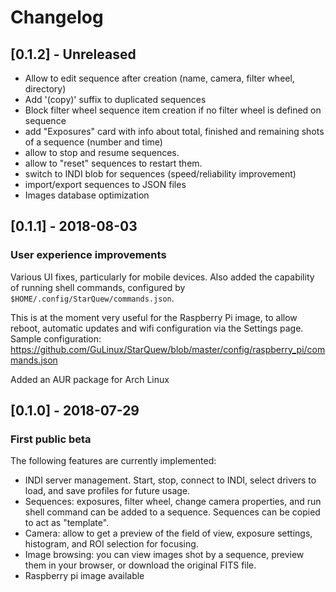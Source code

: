 # Changelog

## [0.1.2] - Unreleased

 - Allow to edit sequence after creation (name, camera, filter wheel, directory)
 - Add '(copy)' suffix to duplicated sequences
 - Block filter wheel sequence item creation if no filter wheel is defined on sequence
 - add "Exposures" card with info about total, finished and remaining shots of a sequence (number and time)
 - allow to stop and resume sequences.
 - allow to "reset" sequences to restart them.
 - switch to INDI blob for sequences (speed/reliability improvement)
 - import/export sequences to JSON files
 - Images database optimization

## [0.1.1] - 2018-08-03
### User experience improvements
Various UI fixes, particularly for mobile devices.
Also added the capability of running shell commands, configured by `$HOME/.config/StarQuew/commands.json`.

This is at the moment very useful for the Raspberry Pi image, to allow reboot, automatic updates and wifi configuration via the Settings page.
Sample configuration: https://github.com/GuLinux/StarQuew/blob/master/config/raspberry_pi/commands.json

Added an AUR package for Arch Linux

## [0.1.0] - 2018-07-29
### First public beta
The following features are currently implemented:
 - INDI server management. Start, stop, connect to INDI, select drivers to load, and save profiles for future usage.
 - Sequences: exposures, filter wheel, change camera properties, and run shell command can be added to a sequence. Sequences can be copied to act as "template".
 - Camera: allow to get a preview of the field of view, exposure settings, histogram, and ROI selection for focusing.
 - Image browsing: you can view images shot by a sequence, preview them in your browser, or download the original FITS file.
 - Raspberry pi image available


